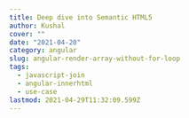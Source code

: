 ```yaml
---
title: Deep dive into Semantic HTML5
author: Kushal
cover: ""
date: "2021-04-20"
category: angular
slug: angular-render-array-without-for-loop
tags:
  - javascript-join
  - angular-innerhtml
  - use-case
lastmod: 2021-04-29T11:32:09.599Z
---
```

<!--stackedit_data:
eyJoaXN0b3J5IjpbLTc1NDEwNzcwOF19
-->
